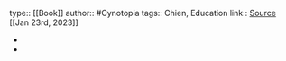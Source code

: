 type:: [[Book]]
author:: #Cynotopia 
tags:: Chien, Education
link:: [Source](https://www.thebookedition.com/fr/objectif-cavaletti-p-365902.html)
[[Jan 23rd, 2023]]

-
-